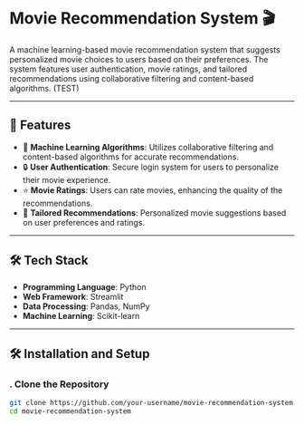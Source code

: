 # Movie Recommendation System 🎬

A machine learning-based movie recommendation system that suggests personalized movie choices to users based on their preferences. The system features user authentication, movie ratings, and tailored recommendations using collaborative filtering and content-based algorithms. (TEST)

---

## 🚀 Features

- 🤖 **Machine Learning Algorithms**: Utilizes collaborative filtering and content-based algorithms for accurate recommendations.
- 🔒 **User Authentication**: Secure login system for users to personalize their movie experience.
- ⭐ **Movie Ratings**: Users can rate movies, enhancing the quality of the recommendations. 
- 🎥 **Tailored Recommendations**: Personalized movie suggestions based on user preferences and ratings.

---

## 🛠️ Tech Stack

- **Programming Language**: Python  
- **Web Framework**: Streamlit     
- **Data Processing**: Pandas, NumPy  
- **Machine Learning**: Scikit-learn  

---                    

## 🛠️ Installation and Setup

### . Clone the Repository
```bash
git clone https://github.com/your-username/movie-recommendation-system.git
cd movie-recommendation-system
